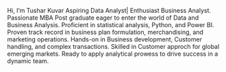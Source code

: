 Hi, I’m Tushar Kuvar
Aspiring Data Analyst| Enthusiast Business Analyst.
Passionate MBA Post graduate eager to enter
the world of Data and Business Analysis.
Proficient in statistical analysis, Python, and
Power BI. Proven track record in business plan
formulation, merchandising, and marketing
operations. Hands-on in Business development,
Customer handling, and complex transactions.
Skilled in Customer approch for global emerging
markets. Ready to apply analytical prowess to
drive success in a dynamic team.

<!---
tusharkuvar/tusharkuvar is a ✨ special ✨ repository because its `README.md` (this file) appears on your GitHub profile.
You can click the Preview link to take a look at your changes.
--->
